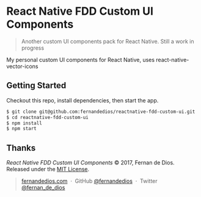 React Native FDD Custom UI Components
=========

> Another custom UI components pack for React Native. Still a work in progress

My personal custom UI components for React Native, uses react-native-vector-icons

Getting Started
------------

Checkout this repo, install dependencies, then start the app.

```html
$ git clone git@github.com:fernandedios/reactnative-fdd-custom-ui.git
$ cd reactnative-fdd-custom-ui
$ npm install
$ npm start
```

Thanks
------

*React Native FDD Custom UI Components* © 2017, Fernan de Dios. Released under the [MIT License].<br>

> [fernandedios.com](http://fernandedios.com) &nbsp;&middot;&nbsp;
> GitHub [@fernandedios](https://github.com/fernandedios) &nbsp;&middot;&nbsp;
> Twitter [@fernan_de_dios](https://twitter.com/fernan_de_dios)

[MIT License]: http://mit-license.org/
